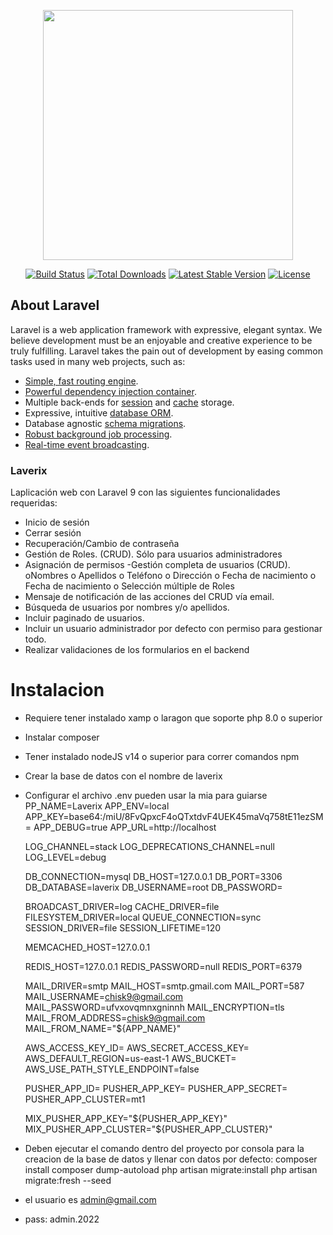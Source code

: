 <p align="center"><a href="https://laravel.com" target="_blank"><img src="https://raw.githubusercontent.com/laravel/art/master/logo-lockup/5%20SVG/2%20CMYK/1%20Full%20Color/laravel-logolockup-cmyk-red.svg" width="400"></a></p>

<p align="center">
<a href="https://travis-ci.org/laravel/framework"><img src="https://travis-ci.org/laravel/framework.svg" alt="Build Status"></a>
<a href="https://packagist.org/packages/laravel/framework"><img src="https://img.shields.io/packagist/dt/laravel/framework" alt="Total Downloads"></a>
<a href="https://packagist.org/packages/laravel/framework"><img src="https://img.shields.io/packagist/v/laravel/framework" alt="Latest Stable Version"></a>
<a href="https://packagist.org/packages/laravel/framework"><img src="https://img.shields.io/packagist/l/laravel/framework" alt="License"></a>
</p>

## About Laravel

Laravel is a web application framework with expressive, elegant syntax. We believe development must be an enjoyable and creative experience to be truly fulfilling. Laravel takes the pain out of development by easing common tasks used in many web projects, such as:

- [Simple, fast routing engine](https://laravel.com/docs/routing).
- [Powerful dependency injection container](https://laravel.com/docs/container).
- Multiple back-ends for [session](https://laravel.com/docs/session) and [cache](https://laravel.com/docs/cache) storage.
- Expressive, intuitive [database ORM](https://laravel.com/docs/eloquent).
- Database agnostic [schema migrations](https://laravel.com/docs/migrations).
- [Robust background job processing](https://laravel.com/docs/queues).
- [Real-time event broadcasting](https://laravel.com/docs/broadcasting).

### Laverix

Laplicación web con Laravel 9 con las siguientes funcionalidades requeridas:
- Inicio de sesión
- Cerrar sesión
- Recuperación/Cambio de contraseña
- Gestión de Roles. (CRUD). Sólo para usuarios administradores
- Asignación de permisos
-Gestión completa de usuarios (CRUD). 
oNombres
o Apellidos
o Teléfono
o Dirección
o Fecha de nacimiento
o Fecha de nacimiento
o Selección múltiple de Roles
- Mensaje de notificación de las acciones del CRUD vía email.
- Búsqueda de usuarios por nombres y/o apellidos.
- Incluir paginado de usuarios.
- Incluir un usuario administrador por defecto con permiso para gestionar todo.
- Realizar validaciones de los formularios en el backend

# Instalacion

- Requiere tener instalado xamp o laragon que soporte php 8.0 o superior
- Instalar composer
- Tener instalado nodeJS v14 o superior para correr comandos npm
- Crear la base de datos con el nombre de laverix
- Configurar el archivo .env pueden usar la mia para guiarse
	PP_NAME=Laverix
	APP_ENV=local
	APP_KEY=base64:/miU/8FvQpxcF4oQTxtdvF4UEK45maVq758tE11ezSM=
	APP_DEBUG=true
	APP_URL=http://localhost

	LOG_CHANNEL=stack
	LOG_DEPRECATIONS_CHANNEL=null
	LOG_LEVEL=debug

	DB_CONNECTION=mysql
	DB_HOST=127.0.0.1
	DB_PORT=3306
	DB_DATABASE=laverix
	DB_USERNAME=root
	DB_PASSWORD=

	BROADCAST_DRIVER=log
	CACHE_DRIVER=file
	FILESYSTEM_DRIVER=local
	QUEUE_CONNECTION=sync
	SESSION_DRIVER=file
	SESSION_LIFETIME=120

	MEMCACHED_HOST=127.0.0.1

	REDIS_HOST=127.0.0.1
	REDIS_PASSWORD=null
	REDIS_PORT=6379

	MAIL_DRIVER=smtp
	MAIL_HOST=smtp.gmail.com
	MAIL_PORT=587
	MAIL_USERNAME=chisk9@gmail.com
	MAIL_PASSWORD=ufvxovqmnxgninnh
	MAIL_ENCRYPTION=tls
	MAIL_FROM_ADDRESS=chisk9@gmail.com
	MAIL_FROM_NAME="${APP_NAME}"

	AWS_ACCESS_KEY_ID=
	AWS_SECRET_ACCESS_KEY=
	AWS_DEFAULT_REGION=us-east-1
	AWS_BUCKET=
	AWS_USE_PATH_STYLE_ENDPOINT=false

	PUSHER_APP_ID=
	PUSHER_APP_KEY=
	PUSHER_APP_SECRET=
	PUSHER_APP_CLUSTER=mt1

	MIX_PUSHER_APP_KEY="${PUSHER_APP_KEY}"
	MIX_PUSHER_APP_CLUSTER="${PUSHER_APP_CLUSTER}"
- Deben ejecutar el comando dentro del proyecto por consola para la creacion de la base de datos y llenar con datos por defecto:
	composer install
	composer dump-autoload
	php artisan migrate:install
	php artisan migrate:fresh --seed
- el usuario es admin@gmail.com
- pass: admin.2022
